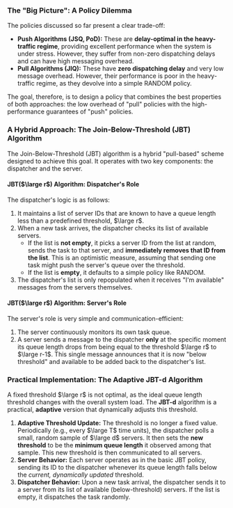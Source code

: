 ### The "Big Picture": A Policy Dilemma

The policies discussed so far present a clear trade-off:

  * **Push Algorithms (JSQ, PoD):** These are **delay-optimal in the heavy-traffic regime**, providing excellent performance when the system is under stress. However, they suffer from non-zero dispatching delays and can have high messaging overhead.
  * **Pull Algorithms (JIQ):** These have **zero dispatching delay** and very low message overhead. However, their performance is poor in the heavy-traffic regime, as they devolve into a simple RANDOM policy.

The goal, therefore, is to design a policy that combines the best properties of both approaches: the low overhead of "pull" policies with the high-performance guarantees of "push" policies.

### A Hybrid Approach: The Join-Below-Threshold (JBT) Algorithm

The Join-Below-Threshold (JBT) algorithm is a hybrid "pull-based" scheme designed to achieve this goal. It operates with two key components: the dispatcher and the server.

#### JBT($\large r$) Algorithm: Dispatcher's Role

The dispatcher's logic is as follows:

1.  It maintains a list of server IDs that are known to have a queue length less than a predefined threshold, $\large r$.
2.  When a new task arrives, the dispatcher checks its list of available servers.
      * If the list is **not empty**, it picks a server ID from the list at random, sends the task to that server, and **immediately removes that ID from the list**. This is an optimistic measure, assuming that sending one task might push the server's queue over the threshold.
      * If the list is **empty**, it defaults to a simple policy like RANDOM.
3.  The dispatcher's list is only repopulated when it receives "I'm available" messages from the servers themselves.

#### JBT($\large r$) Algorithm: Server's Role

The server's role is very simple and communication-efficient:

1.  The server continuously monitors its own task queue.
2.  A server sends a message to the dispatcher **only** at the specific moment its queue length drops from being equal to the threshold $\large r$ to $\large r-1$. This single message announces that it is now "below threshold" and available to be added back to the dispatcher's list.

### Practical Implementation: The Adaptive JBT-d Algorithm

A fixed threshold $\large r$ is not optimal, as the ideal queue length threshold changes with the overall system load. The **JBT-d** algorithm is a practical, **adaptive** version that dynamically adjusts this threshold.

1.  **Adaptive Threshold Update:** The threshold is no longer a fixed value. Periodically (e.g., every $\large T$ time units), the dispatcher polls a small, random sample of $\large d$ servers. It then sets the **new threshold** to be the **minimum queue length** it observed among that sample. This new threshold is then communicated to all servers.
2.  **Server Behavior:** Each server operates as in the basic JBT policy, sending its ID to the dispatcher whenever its queue length falls below the *current, dynamically updated* threshold.
3.  **Dispatcher Behavior:** Upon a new task arrival, the dispatcher sends it to a server from its list of available (below-threshold) servers. If the list is empty, it dispatches the task randomly.
